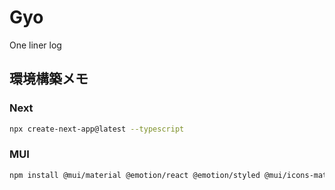 # Gyo
One liner log

## 環境構築メモ

### Next

```bash
npx create-next-app@latest --typescript
```

### MUI

```bash
npm install @mui/material @emotion/react @emotion/styled @mui/icons-material
```